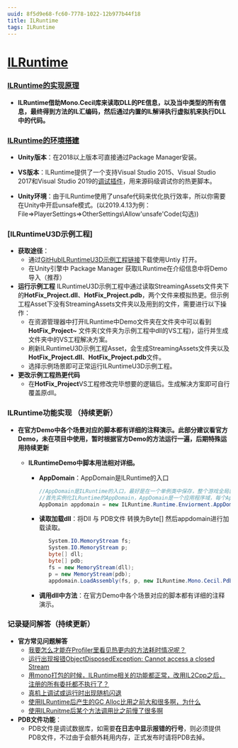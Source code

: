 ```yaml
---
uuid: 8f5d9e68-fc60-7778-1022-12b977b44f18
title: ILRuntime
tags: ILRuntime
---
```

# [ILRuntime](http://ourpalm.github.io/ILRuntime/public/v1/guide/index.html)
### [ILRuntime的实现原理](http://ourpalm.github.io/ILRuntime/public/v1/guide/principle.html)
   - **ILRuntime借助Mono.Cecil库来读取DLL的PE信息，以及当中类型的所有信息，最终得到方法的IL汇编码，然后通过内置的IL解译执行虚拟机来执行DLL中的代码。**

### [ILRuntime的环境搭建](http://ourpalm.github.io/ILRuntime/public/v1/guide/tutorial.html)
   - **Unity版本**：在2018以上版本可直接通过Package Manager安装。

   - **VS版本**：ILRuntime提供了一个支持Visual Studio 2015、Visual Studio 2017和Visual Studio 2019的[调试插件](https://github.com/Ourpalm/ILRuntime/releases)，用来源码级调试你的热更脚本。

   - **Unity环境**：由于ILRuntime使用了unsafe代码来优化执行效率，所以你需要在Unity中开启unsafe模式。(以2019.4.13为例：File=>PlayerSettings=>OtherSettings\Allow'unsafe'Code(勾选))

### [ILRuntimeU3D示例工程]
   - **获取途径**：
      - 通过[GitHubILRuntimeU3D示例工程链接]((https://github.com/Ourpalm/ILRuntimeU3D))下载使用Untiy 打开。
      - 在Unity引擎中 Package Manager 获取ILRuntime在介绍信息中将Demo导入（推荐）
   - **运行示例工程**
       ILRuntimeU3D示例工程中通过读取StreamingAssets文件夹下的**HotFix_Project.dll**、**HotFix_Project.pdb**，两个文件来模拟热更。但示例工程Asset下没有StreamingAssets文件夹以及用到的文件，需要进行以下操作：
       - 在资源管理器中打开ILRuntime中Demo文件夹在文件夹中可以看到  **HotFix_Project~** 文件夹(文件夹为示例工程中dll的VS工程)，运行并生成文件夹中的VS工程解决方案。
       - 刷新ILRuntimeU3D示例工程Asset，会生成StreamingAssets文件夹以及**HotFix_Project.dll**、**HotFix_Project.pdb**文件。
       - 选择示例场景即可正常运行ILRuntimeU3D示例工程。
   - **更改示例工程热更代码**
      - 在**HotFix_Project**VS工程修改完毕想要的逻辑后。生成解决方案即可自行覆盖原dll。

### ILRuntime功能实现 （持续更新）
 - **在官方Demo中各个场景对应的脚本都有详细的注释演示。此部分建议看官方Demo，未在项目中使用，暂时根据官方Demo的方法运行一遍，后期特殊运用持续更新**

   - **ILRuntimeDemo中脚本用法相对详细。**
      - **AppDomain**：AppDomain是ILRuntime的入口
         ```c#
         //AppDomain是ILRuntime的入口，最好是在一个单例类中保存，整个游戏全局就一个
         //首先实例化ILRuntime的AppDomain，AppDomain是一个应用程序域，每个AppDomain都是一个独立的沙盒
         AppDomain appdomain = new ILRuntime.Runtime.Enviorment.AppDomain();
         ```

      - **读取加载dll**：将Dll 与 PDB文件 转换为Byte[] 然后appdomain进行加载读取。
         ```c#
            System.IO.MemoryStream fs;
            System.IO.MemoryStream p;
            byte[] dll;
            byte[] pdb;
            fs = new MemoryStream(dll);
            p = new MemoryStream(pdb);
            appdomain.LoadAssembly(fs, p, new ILRuntime.Mono.Cecil.Pdb.PdbReaderProvider());
         ```
      - **调用dll中方法**：在官方Demo中各个场景对应的脚本都有详细的注释演示。
### 记录疑问解答（持续更新）
   - **官方常见问题解答**
      - [我要怎么才能在Profiler里看见热更内的方法耗时情况呢？](http://ourpalm.github.io/ILRuntime/public/v1/guide/FastQA.html)
      - [运行出现报错ObjectDisposedException: Cannot access a closed Stream](http://ourpalm.github.io/ILRuntime/public/v1/guide/FastQA.html)
      - [用mono打包的时候，ILRuntime相关的功能都正常，改用IL2Cpp之后，注册的所有委托都不执行了？](http://ourpalm.github.io/ILRuntime/public/v1/guide/FastQA.html)
      - [真机上调试或运行时出现随机闪退](http://ourpalm.github.io/ILRuntime/public/v1/guide/FastQA.html)
      - [使用ILRuntime后产生的GC Alloc比用之前大和很多啊，为什么](http://ourpalm.github.io/ILRuntime/public/v1/guide/FastQA.html)
      - [使用ILRunitme后某个方法调用比之前慢了很多啊](http://ourpalm.github.io/ILRuntime/public/v1/guide/FastQA.html)
   - **PDB文件功能**：
      - PDB文件是调试数据库，如需要**在日志中显示报错的行号**，则必须提供PDB文件，不过由于会额外耗用内存，正式发布时请将PDB去掉。
